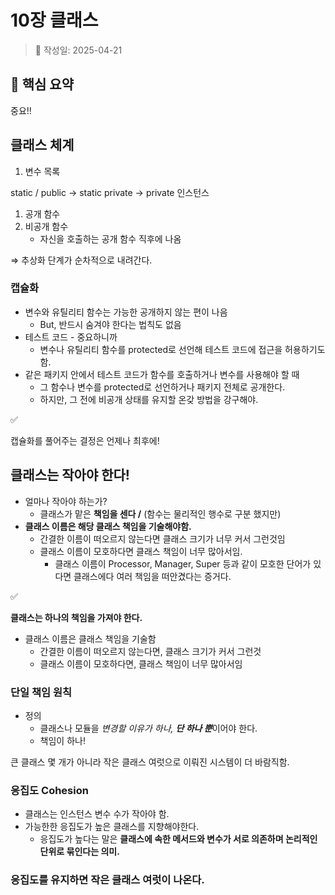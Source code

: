# 10장 클래스

> 📅 작성일: 2025-04-21

## 📌 핵심 요약
중요!!

## 클래스 체계

1. 변수 목록

static / public → static private → private 인스턴스

1. 공개 함수
2. 비공개 함수
    - 자신을 호출하는 공개 함수 직후에 나옴

⇒ 추상화 단계가 순차적으로 내려간다.

### 캡슐화

- 변수와 유틸리티 함수는 가능한 공개하지 않는 편이 나음
    - But, 반드시 숨겨야 한다는 법칙도 없음
- 테스트 코드 - 중요하니까
    - 변수나 유틸리티 함수를 protected로 선언해 테스트 코드에 접근을 허용하기도 함.
- 같은 패키지 안에서 테스트 코드가 함수를 호출하거나 변수를 사용해야 할 때
    - 그 함수나 변수를 protected로 선언하거나 패키지 전체로 공개한다.
    - 하지만, 그 전에 비공개 상태를 유지할 온갖 방법을 강구해야.

<aside>
✅

캡슐화를 풀어주는 결정은 언제나 최후에!

</aside>

## 클래스는 작아야 한다!

- 얼마나 작아야 하는가?
    - 클래스가 맡은 **책임을 센다 /** (함수는 물리적인 행수로 구분 했지만)
- **클래스 이름은 해당 클래스 책임을 기술해야함.**
    - 간결한 이름이 떠오르지 않는다면 클래스 크기가 너무 커서 그런것임
    - 클래스 이름이 모호하다면 클래스 책임이 너무 많아서임.
        - 클래스 이름이 Processor, Manager, Super 등과 같이 모호한 단어가 있다면 클래스에다 여러 책임을 떠안겼다는 증거다.

<aside>
✅

**클래스는 하나의 책임을 가져야 한다.**

- 클래스 이름은 클래스 책임을 기술함
    - 간결한 이름이 떠오르지 않는다면, 클래스 크기가 커서 그런것
    - 클래스 이름이 모호하다면, 클래스 책임이 너무 많아서임
</aside>

### 단일 책임 원칙

- 정의
    - 클래스나 모듈을 *변경할 이유가 하나, **단 하나 뿐***이어야 한다.
    - 책임이 하나!

큰 클래스 몇 개가 아니라 작은 클래스 여럿으로 이뤄진 시스템이 더 바람직함.

### 응집도 Cohesion

- 클래스는 인스턴스 변수 수가 작아야 함.
- 가능한한 응집도가 높은 클래스를 지향해야한다.
    - 응집도가 높다는 말은 **클래스에 속한 메서드와 변수가 서로 의존하며 논리적인 단위로 묶인다는 의미.**

### 응집도를 유지하면 작은 클래스 여럿이 나온다.
